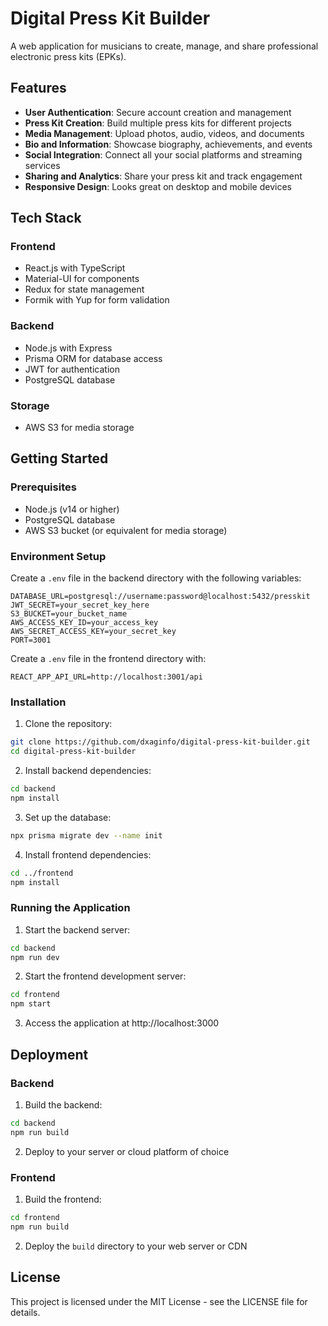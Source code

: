 # Digital Press Kit Builder

A web application for musicians to create, manage, and share professional electronic press kits (EPKs).

## Features

- **User Authentication**: Secure account creation and management
- **Press Kit Creation**: Build multiple press kits for different projects
- **Media Management**: Upload photos, audio, videos, and documents
- **Bio and Information**: Showcase biography, achievements, and events
- **Social Integration**: Connect all your social platforms and streaming services
- **Sharing and Analytics**: Share your press kit and track engagement
- **Responsive Design**: Looks great on desktop and mobile devices

## Tech Stack

### Frontend
- React.js with TypeScript
- Material-UI for components
- Redux for state management
- Formik with Yup for form validation

### Backend
- Node.js with Express
- Prisma ORM for database access
- JWT for authentication
- PostgreSQL database

### Storage
- AWS S3 for media storage

## Getting Started

### Prerequisites

- Node.js (v14 or higher)
- PostgreSQL database
- AWS S3 bucket (or equivalent for media storage)

### Environment Setup

Create a `.env` file in the backend directory with the following variables:

```
DATABASE_URL=postgresql://username:password@localhost:5432/presskit
JWT_SECRET=your_secret_key_here
S3_BUCKET=your_bucket_name
AWS_ACCESS_KEY_ID=your_access_key
AWS_SECRET_ACCESS_KEY=your_secret_key
PORT=3001
```

Create a `.env` file in the frontend directory with:

```
REACT_APP_API_URL=http://localhost:3001/api
```

### Installation

1. Clone the repository:

```bash
git clone https://github.com/dxaginfo/digital-press-kit-builder.git
cd digital-press-kit-builder
```

2. Install backend dependencies:

```bash
cd backend
npm install
```

3. Set up the database:

```bash
npx prisma migrate dev --name init
```

4. Install frontend dependencies:

```bash
cd ../frontend
npm install
```

### Running the Application

1. Start the backend server:

```bash
cd backend
npm run dev
```

2. Start the frontend development server:

```bash
cd frontend
npm start
```

3. Access the application at http://localhost:3000

## Deployment

### Backend

1. Build the backend:

```bash
cd backend
npm run build
```

2. Deploy to your server or cloud platform of choice

### Frontend

1. Build the frontend:

```bash
cd frontend
npm run build
```

2. Deploy the `build` directory to your web server or CDN

## License

This project is licensed under the MIT License - see the LICENSE file for details.
